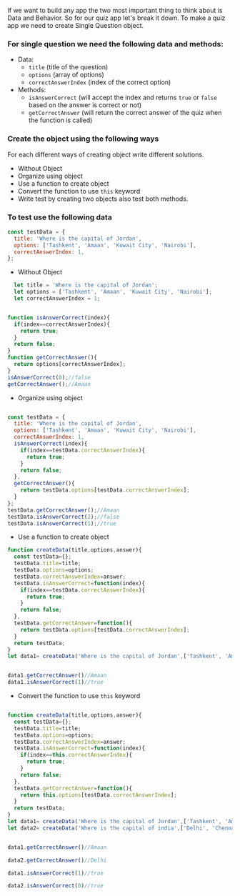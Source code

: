 If we want to build any app the two most important thing to think about is Data and Behavior. So for our quiz app let's break it down. To make a quiz app we need to create Single Question object.

### For single question we need the following data and methods:

- Data:
  - `title` (title of the question)
  - `options` (array of options)
  - `correctAnswerIndex` (index of the correct option)
- Methods:
  - `isAnswerCorrect` (will accept the index and returns `true` or `false` based on the answer is correct or not)
  - `getCorrectAnswer` (will return the correct answer of the quiz when the function is called)

### Create the object using the following ways

For each different ways of creating object write different solutions.

- Without Object
- Organize using object
- Use a function to create object
- Convert the function to use `this` keyword
- Write test by creating two objects also test both methods.

### To test use the following data

```js
const testData = {
  title: 'Where is the capital of Jordan',
  options: ['Tashkent', 'Amaan', 'Kuwait City', 'Nairobi'],
  correctAnswerIndex: 1,
};
```
- Without Object
```js
  let title = 'Where is the capital of Jordan';
  let options = ['Tashkent', 'Amaan', 'Kuwait City', 'Nairobi'];
  let correctAnswerIndex = 1;


function isAnswerCorrect(index){
  if(index==correctAnswerIndex){
    return true;
  }
  return false;
}
function getCorrectAnswer(){
  return options[correctAnswerIndex];
}
isAnswerCorrect(0);//false
getCorrectAnswer();//Amaan
```
- Organize using object
```js

const testData = {
  title: 'Where is the capital of Jordan',
  options: ['Tashkent', 'Amaan', 'Kuwait City', 'Nairobi'],
  correctAnswerIndex: 1,
  isAnswerCorrect(index){
    if(index==testData.correctAnswerIndex){
      return true;
    }
    return false;
  },
  getCorrectAnswer(){
    return testData.options[testData.correctAnswerIndex];
  }
};
testData.getCorrectAnswer();//Amaan
testData.isAnswerCorrect(2);//false
testData.isAnswerCorrect(1);//true
```
- Use a function to create object
```js
function createData(title,options,answer){
  const testData={};
  testData.title=title;
  testData.options=options;
  testData.correctAnswerIndex=answer;
  testData.isAnswerCorrect=function(index){
    if(index==testData.correctAnswerIndex){
      return true;
    }
    return false;
  },
  testData.getCorrectAnswer=function(){
    return testData.options[testData.correctAnswerIndex];
  }
  return testData;
}
let data1= createData('Where is the capital of Jordan',['Tashkent', 'Amaan', 'Kuwait City', 'Nairobi'],1);


data1.getCorrectAnswer()//Amaan
data1.isAnswerCorrect(1)//true
```
- Convert the function to use `this` keyword
```js

function createData(title,options,answer){
  const testData={};
  testData.title=title;
  testData.options=options;
  testData.correctAnswerIndex=answer;
  testData.isAnswerCorrect=function(index){
    if(index==this.correctAnswerIndex){
      return true;
    }
    return false;
  },
  testData.getCorrectAnswer=function(){
    return this.options[testData.correctAnswerIndex];
  }
  return testData;
}
let data1= createData('Where is the capital of Jordan',['Tashkent', 'Amaan', 'Kuwait City', 'Nairobi'],1);
let data2= createData('Where is the capital of india',['Delhi', 'Chennai', 'Kuwait City', 'Nairobi'],0);


data1.getCorrectAnswer()//Amaan

data2.getCorrectAnswer()//Delhi

data1.isAnswerCorrect(1)//true

data2.isAnswerCorrect(0)//true
```